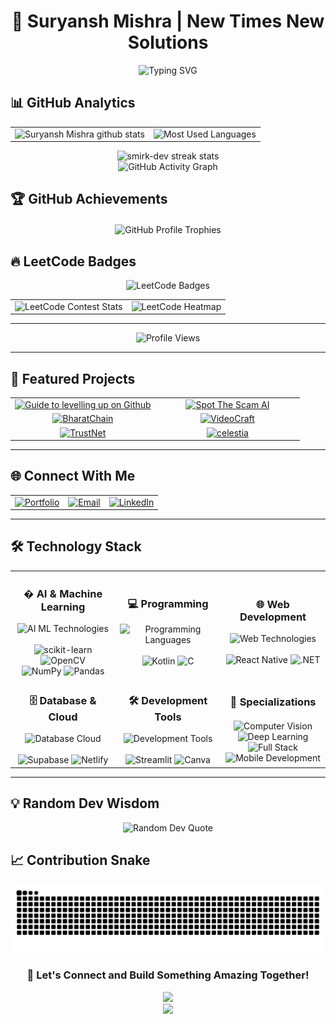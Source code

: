 <h1 align="center">🤖 Suryansh Mishra | New Times New Solutions</h1>

<div align="center">
  <img src="https://readme-typing-svg.herokuapp.com?font=JetBrains+Mono&weight=600&size=35&duration=1000&pause=500&color=B347FF&center=true&vCenter=true&multiline=true&width=800&height=100&lines=AI+Engineer+;Algorithmic+Hobbit" alt="Typing SVG" />
</div>

## 📊 GitHub Analytics

<div align="center">
  <table>
    <tr>
      <td align="center">
        <img height="195px" src="https://github-readme-stats-one-bice.vercel.app/api?username=smirk-dev&show_icons=true&include_all_commits=true&theme=transparent&hide_border=true&title_color=B347FF&icon_color=B347FF&text_color=c9d1d9&bg_color=0d1117&ring_color=B347FF&custom_title=Suryansh's%20GitHub%20Stats" alt="Suryansh Mishra github stats" />
      </td>
      <td align="center">
        <img height="195px" src="https://github-readme-stats-one-bice.vercel.app/api/top-langs/?username=smirk-dev&layout=compact&hide_border=true&title_color=B347FF&text_color=c9d1d9&bg_color=0d1117&langs_count=6&custom_title=Most%20Used%20Languages" alt="Most Used Languages" />
      </td>
    </tr>
  </table>
</div>

<div align="center">
  <img src="https://nirzak-streak-stats.vercel.app/?user=smirk-dev&theme=neon-dark&hide_border=true&stroke=0000&background=0D1117&ring=B347FF&fire=B347FF&currStreakLabel=B347FF&sideNums=B347FF&currStreakNum=FFFFFF&sideLabels=c9d1d9&dates=c9d1d9&excludeDaysLabel=c9d1d9" alt="smirk-dev streak stats" />
</div>

<div align="center">
  <img src="https://github-readme-activity-graph.vercel.app/graph?username=smirk-dev&custom_title=Suryansh's%20GitHub%20Activity%20Graph&bg_color=0D1117&color=B347FF&line=B347FF&point=FFFFFF&area_color=FFFFFF&area=true&hide_border=true" alt="GitHub Activity Graph" />
</div>


## 🏆 GitHub Achievements

<div align="center" style="margin-top: 20px;">
        <img src="https://github-profile-trophy.vercel.app/?username=smirk-dev&theme=aura&no-frame=true&no-bg=false&margin-w=4&row=3&column=6&include_all_commits=true&count_private=true&rank=SECRET,SSS,SS,S,AAA,AA,A,B,C" alt="GitHub Profile Trophies" />
    </div>


## 🔥 LeetCode Badges

<div align="center">
  <div align="center">
        <img src="https://leetcode-badge-showcase.vercel.app/api?username=smirk-dev&theme=black&animated=true" alt="LeetCode Badges" />
  </div>
  <table>
    <tr>
      <td align="center">
        <img src="https://leetcard.jacoblin.cool/smirk-dev?ext=contest" alt="LeetCode Contest Stats" />
      </td>
      <td align="center">
        <img src="https://leetcard.jacoblin.cool/smirk-dev?ext=heatmap" alt="LeetCode Heatmap" />
      </td>
    </tr>
  </table>
</div>

---

<div align="center">
  <img src="https://komarev.com/ghpvc/?username=smirk-dev&label=Profile%20Views&color=B347FF&style=for-the-badge" alt="Profile Views" />
</div>

---

## 🎨 Featured Projects

<div align="center">

<table>
  <tr>
    <td align="center" width="50%">
      <a href="https://github.com/smirk-dev/Guide-to-levelling-up-on-Github">
        <img src="https://github-readme-stats-sigma-five.vercel.app/api/pin/?username=smirk-dev&repo=Guide-to-levelling-up-on-Github&theme=dark&title_color=B347FF&text_color=ffffff&bg_color=0d1117&border_color=B347FF" alt="Guide to levelling up on Github" width="100%"/>
      </a>
    </td>
    <td align="center" width="50%">
      <a href="https://github.com/smirk-dev/Spot-The-Scam-AI">
        <img src="https://github-readme-stats-sigma-five.vercel.app/api/pin/?username=smirk-dev&repo=Spot-The-Scam-AI&theme=dark&title_color=B347FF&text_color=ffffff&bg_color=0d1117&border_color=B347FF" alt="Spot The Scam AI" width="100%"/>
      </a>
    </td>
  </tr>
  <tr>
    <td align="center" width="50%">
      <a href="https://github.com/smirk-dev/BharatChain">
        <img src="https://github-readme-stats-sigma-five.vercel.app/api/pin/?username=smirk-dev&repo=BharatChain&theme=dark&title_color=B347FF&text_color=ffffff&bg_color=0d1117&border_color=B347FF" alt="BharatChain" width="100%"/>
      </a>
    </td>
    <td align="center" width="50%">
      <a href="https://github.com/smirk-dev/VideoCraft">
        <img src="https://github-readme-stats-sigma-five.vercel.app/api/pin/?username=smirk-dev&repo=VideoCraft&theme=dark&title_color=B347FF&text_color=ffffff&bg_color=0d1117&border_color=B347FF" alt="VideoCraft" width="100%"/>
      </a>
    </td>
  </tr>
  <tr>
    <td align="center" width="50%">
      <a href="https://github.com/smirk-dev/TrustNet">
        <img src="https://github-readme-stats-sigma-five.vercel.app/api/pin/?username=smirk-dev&repo=TrustNet&theme=dark&title_color=B347FF&text_color=ffffff&bg_color=0d1117&border_color=B347FF" alt="TrustNet" width="100%"/>
      </a>
    </td>
    <td align="center" width="50%">
      <a href="https://github.com/smirk-dev/celestia-site">
        <img src="https://github-readme-stats-sigma-five.vercel.app/api/pin/?username=smirk-dev&repo=celestia-site&theme=dark&title_color=B347FF&text_color=ffffff&bg_color=0d1117&border_color=B347FF" alt="celestia" width="100%"/>
      </a>
    </td>
  </tr>
</table>

</div>

---

## 🌐 Connect With Me

<div align="center">
  <table>
    <tr>
      <td align="center">
        <a href="https://suryanshmishra.vercel.app" target="_blank">
          <img src="https://img.shields.io/badge/Portfolio-B347FF?style=for-the-badge&logo=firefox&logoColor=white" alt="Portfolio"/>
        </a>
      </td>
      <td align="center">
        <a href="mailto:suryansh.mishra.sm6@gmail.com">
          <img src="https://img.shields.io/badge/Email-B347FF?style=for-the-badge&logo=gmail&logoColor=white" alt="Email"/>
        </a>
      </td>
      <td align="center">
        <a href="https://linkedin.com/in/connectwithsuryanshmishra" target="_blank">
          <img src="https://img.shields.io/badge/LinkedIn-B347FF?style=for-the-badge&logo=linkedin&logoColor=white" alt="LinkedIn"/>
        </a>
      </td>
    </tr>
  </table>
</div>

---

## 🛠️ Technology Stack

<div align="center">
  <table>
    <tr>
      <td align="center" width="33%">
        <h3>� AI & Machine Learning</h3>
        <img src="https://skillicons.dev/icons?i=python,tensorflow,pytorch&theme=dark" alt="AI ML Technologies" />
        <br><br>
        <img src="https://img.shields.io/badge/scikit--learn-F7931E?style=flat&logo=scikit-learn&logoColor=white" alt="scikit-learn"/>
        <img src="https://img.shields.io/badge/OpenCV-5C3EE8?style=flat&logo=opencv&logoColor=white" alt="OpenCV"/>
        <br>
        <img src="https://img.shields.io/badge/NumPy-013243?style=flat&logo=numpy&logoColor=white" alt="NumPy"/>
        <img src="https://img.shields.io/badge/Pandas-150458?style=flat&logo=pandas&logoColor=white" alt="Pandas"/>
      </td>
      <td align="center" width="33%">
        <h3>💻 Programming</h3>
        <img src="https://skillicons.dev/icons?i=python,javascript,typescript,cpp,java,cs&theme=dark" alt="Programming Languages" />
        <br><br>
        <img src="https://img.shields.io/badge/Kotlin-7F52FF?style=flat&logo=kotlin&logoColor=white" alt="Kotlin"/>
        <img src="https://img.shields.io/badge/C-A8B9CC?style=flat&logo=c&logoColor=white" alt="C"/>
      </td>
      <td align="center" width="33%">
        <h3>🌐 Web Development</h3>
        <img src="https://skillicons.dev/icons?i=react,nodejs,express,django,flask,angular&theme=dark" alt="Web Technologies" />
        <br><br>
        <img src="https://img.shields.io/badge/React_Native-20232A?style=flat&logo=react&logoColor=61DAFB" alt="React Native"/>
        <img src="https://img.shields.io/badge/.NET-512BD4?style=flat&logo=dotnet&logoColor=white" alt=".NET"/>
      </td>
    </tr>
    <tr>
      <td align="center" width="33%">
        <h3>🗄️ Database & Cloud</h3>
        <img src="https://skillicons.dev/icons?i=mongodb,postgresql,firebase,vercel,docker&theme=dark" alt="Database Cloud" />
        <br><br>
        <img src="https://img.shields.io/badge/Supabase-3FCF8E?style=flat&logo=supabase&logoColor=white" alt="Supabase"/>
        <img src="https://img.shields.io/badge/Netlify-00C7B7?style=flat&logo=netlify&logoColor=white" alt="Netlify"/>
      </td>
      <td align="center" width="33%">
        <h3>🛠️ Development Tools</h3>
        <img src="https://skillicons.dev/icons?i=git,github,vscode,figma,blender&theme=dark" alt="Development Tools" />
        <br><br>
        <img src="https://img.shields.io/badge/Streamlit-FF4B4B?style=flat&logo=streamlit&logoColor=white" alt="Streamlit"/>
        <img src="https://img.shields.io/badge/Canva-00C4CC?style=flat&logo=canva&logoColor=white" alt="Canva"/>
      </td>
      <td align="center" width="33%">
        <h3>📱 Specializations</h3>
        <div style="margin-top: 20px;">
          <img src="https://img.shields.io/badge/Computer_Vision-B347FF?style=for-the-badge&logoColor=white" alt="Computer Vision"/><br>
          <img src="https://img.shields.io/badge/Deep_Learning-B347FF?style=for-the-badge&logoColor=white" alt="Deep Learning"/><br>
          <img src="https://img.shields.io/badge/Full_Stack-B347FF?style=for-the-badge&logoColor=white" alt="Full Stack"/><br>
          <img src="https://img.shields.io/badge/Mobile_Development-B347FF?style=for-the-badge&logoColor=white" alt="Mobile Development"/>
        </div>
      </td>
    </tr>
  </table>
</div>

---

## 💡 Random Dev Wisdom

<div align="center">
  <img src="https://quotes-github-readme.vercel.app/api?type=horizontal&theme=dark&quote=The%20best%20way%20to%20predict%20the%20future%20is%20to%20invent%20it.&author=Alan%20Kay" alt="Random Dev Quote" />
</div>

## 📈 Contribution Snake

<div align="center">
  <picture>
    <source media="(prefers-color-scheme: dark)" srcset="https://raw.githubusercontent.com/smirk-dev/smirk-dev/output/github-contribution-grid-snake-dark.svg">
    <source media="(prefers-color-scheme: light)" srcset="https://raw.githubusercontent.com/smirk-dev/smirk-dev/output/github-contribution-grid-snake.svg">
    <img alt="github contribution grid snake animation" src="https://raw.githubusercontent.com/smirk-dev/smirk-dev/output/github-contribution-grid-snake.svg">
  </picture>
</div>

<div align="center">
  
### 💬 Let's Connect and Build Something Amazing Together!

<img src="https://user-images.githubusercontent.com/74038190/212284158-e840e285-664b-44d7-b79b-e264b5e54825.gif" width="300">

</div>

<div align="center">
  <img src="https://capsule-render.vercel.app/api?type=waving&color=gradient&customColorList=6,11,20&height=150&section=footer&text=Thanks%20for%20visiting!&fontSize=42&fontColor=fff&animation=twinkling&fontAlignY=75"/>
</div>
